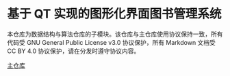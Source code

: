 # 基于 QT 实现的图形化界面图书管理系统

本仓库为数据结构与算法仓库的子模块。该仓库与主仓库使用协议保持一致，所有代码受 GNU General Public License v3.0 协议保护，所有 Markdown 文档受 CC BY 4.0 协议保护，请在分发时遵守协议内容。

[主仓库](https://github.com/gaogao-qwq/Data_Structure)
